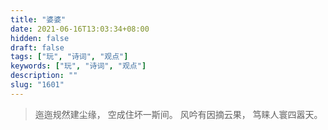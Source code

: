 ```yaml
---
title: "婆婆"
date: 2021-06-16T13:03:34+08:00
hidden: false
draft: false
tags: ["玩", "诗词", "观点"]
keywords: ["玩", "诗词", "观点"]
description: ""
slug: "1601"
---
```


> 迤迤规然建尘缘，
> 空成住坏一斯间。
> 风吟有因摘云果，
> 笃睐人寰四嚣天。
<!--more-->